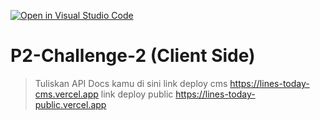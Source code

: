 [![Open in Visual Studio Code](https://classroom.github.com/assets/open-in-vscode-2e0aaae1b6195c2367325f4f02e2d04e9abb55f0b24a779b69b11b9e10269abc.svg)](https://classroom.github.com/online_ide?assignment_repo_id=15481789&assignment_repo_type=AssignmentRepo)
# P2-Challenge-2 (Client Side)

> Tuliskan API Docs kamu di sini
> link deploy cms
https://lines-today-cms.vercel.app
> link deploy public
https://lines-today-public.vercel.app

